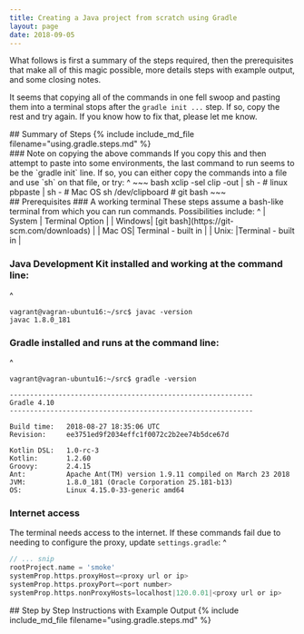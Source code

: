 ```yaml
---
title: Creating a Java project from scratch using Gradle
layout: page
date: 2018-09-05
---
```

What follows is first a summary of the steps required, then the prerequisites 
that make all of this magic possible, more details steps with example output,
and some closing notes.

It seems that copying all of the commands in one fell swoop and pasting them
into a terminal stops after the ```gradle init ...``` step. If so, copy the rest
and try again. If you know how to fix that, please let me know.

<section class="summary">
## Summary of Steps
{% include include_md_file filename="using.gradle.steps.md" %}

<aside>
### Note on copying the above commands
If you copy this and then attempt to paste into some environments, the
last command to run seems to be the `gradle init` line. 
If so, you can either copy the commands into a file and use `sh` 
on that file, or try:
^
~~~ bash
xclip -sel clip -out | sh - # linux
pbpaste | sh -              # Mac OS
sh /dev/clipboard           # git bash
~~~
</aside>
</section>

<section>
## Prerequisites
### A working terminal
These steps assume a bash-like terminal from which you can run 
commands. Possibilities include:
^
| System | Terminal Option |
| Windows| [git bash](https://git-scm.com/downloads) |
| Mac OS| Terminal - built in |
| Unix: |Terminal - built in |

### Java Development Kit installed and working at the command line:
^
~~~ terminal
vagrant@vagran-ubuntu16:~/src$ javac -version
javac 1.8.0_181
~~~

### Gradle installed and runs at the command line:
^
~~~ terminal
vagrant@vagran-ubuntu16:~/src$ gradle -version

------------------------------------------------------------
Gradle 4.10
------------------------------------------------------------

Build time:   2018-08-27 18:35:06 UTC
Revision:     ee3751ed9f2034effc1f0072c2b2ee74b5dce67d

Kotlin DSL:   1.0-rc-3
Kotlin:       1.2.60
Groovy:       2.4.15
Ant:          Apache Ant(TM) version 1.9.11 compiled on March 23 2018
JVM:          1.8.0_181 (Oracle Corporation 25.181-b13)
OS:           Linux 4.15.0-33-generic amd64
~~~

### Internet access
The terminal needs access to the internet. If these commands fail 
due to needing to configure the proxy, update `settings.gradle`:
^
~~~ gradle
// ... snip
rootProject.name = 'smoke'
systemProp.https.proxyHost=<proxy url or ip>
systemProp.https.proxyPort=<port number>
systemProp.https.nonProxyHosts=localhost|120.0.01|<proxy url or ip>
~~~
</section>

<section class="details">
## Step by Step Instructions with Example Output
{% include include_md_file filename="using.gradle.steps.md" %}

</section>
